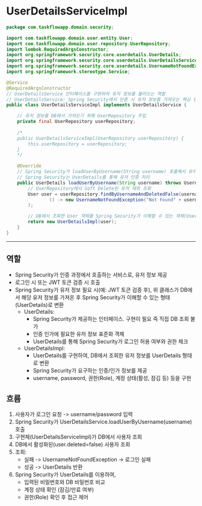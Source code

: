 # UserDetailsServiceImpl

```java
package com.taskflowapp.domain.security;

import com.taskflowapp.domain.user.entity.User;
import com.taskflowapp.domain.user.repository.UserRepository;
import lombok.RequiredArgsConstructor;
import org.springframework.security.core.userdetails.UserDetails;
import org.springframework.security.core.userdetails.UserDetailsService;
import org.springframework.security.core.userdetails.UsernameNotFoundException;
import org.springframework.stereotype.Service;

@Service
@RequiredArgsConstructor
// UserDetailsService 인터페이스를 구현하여 유저 정보를 불러오는 역할
// UserDetailsService: Spring Security에서 인증 시 유저 정보를 가져오는 핵심 인터페이스
public class UserDetailsServiceImpl implements UserDetailsService {

    // 유저 정보를 DB에서 가져오기 위해 UserRepository 주입
    private final UserRepository userRepository;
    
    /*
    public UserDetailsServiceImpl(UserRepository userRepository) {
        this.userRepository = userRepository;
    }
    */

    @Override
    // Spring Security가 loadUserByUsername(String username) 호출해서 유저를 찾고, 찾은 유저 정보를 UserDetails 타입으로 반환
    // Spring Security는 UserDetails를 통해 유저 인증 처리
    public UserDetails loadUserByUsername(String username) throws UsernameNotFoundException {
        // UserRepository에서 Soft Delete된 유저 제외 조회
        User user = userRepository.findByUsernameAndDeletedFalse(username).orElseThrow(
                () -> new UsernameNotFoundException("Not Found" + username)
        );

        // DB에서 조회한 User 객체를 Spring Security가 이해할 수 있는 객체(UserDetails)로 변환 및 반환
        return new UserDetailsImpl(user);
    }
}
```

---

## 역할

- Spring Security가 인증 과정에서 호출하는 서비스로, 유저 정보 제공
- 로그인 시 또는 JWT 토큰 검증 시 호출
- Spring Security가 유저 정보 필요 시(예: JWT 토큰 검증 후), 위 클래스가 DB에서 해당 유저 정보를 가져온 후 Spring Security가 이해할 수 있는 형태(UserDetails)로 변환
    - UserDetails: 
      - Spring Security가 제공하는 인터페이스. 구현이 필요 즉 직접 DB 조회 불가
      - 인증 인가에 필요한 유저 정보 표준화 객체 
      - UserDetails를 통해 Spring Security가 로그인 허용 여부와 권한 체크
    - UserDetailsImpl:
      - UserDetails를 구현하여, DB에서 조회한 유저 정보를 UserDetails 형태로 변환
      - Spring Security가 요구하는 인증/인가 정보를 제공
      - username, password, 권한(Role), 계정 상태(활성, 잠김 등) 등을 구현

## 흐름

1. 사용자가 로그인 요청 -> username/password 입력
2. Spring Security가 UserDetailsService.loadUserByUsername(username) 호출
3. 구현체(UserDetailsServiceImpl)가 DB에서 사용자 조회
4. DB에서 활성화된(user.deleted=false) 사용자 조회
5. 조회: 
   - 실패 -> UsernameNotFoundException -> 로그인 실패 
   - 성공 -> UserDetails 반환
6. Spring Security가 UserDetails를 이용하여,
   - 입력된 비밀번호와 DB 비밀번호 비교
   - 계정 상태 확인 (잠김/만료 여부)
   - 권한(Role) 확인 후 접근 제어